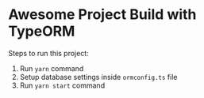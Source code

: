 # Awesome Project Build with TypeORM

Steps to run this project:

1. Run `yarn` command
2. Setup database settings inside `ormconfig.ts` file
3. Run `yarn start` command

